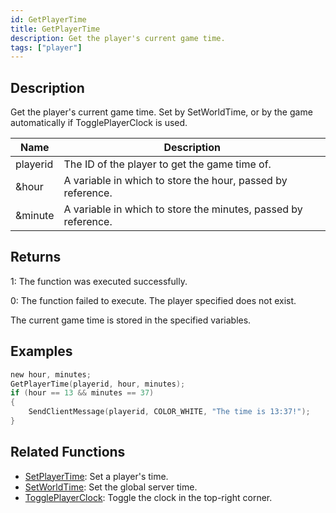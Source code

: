 ```yaml
---
id: GetPlayerTime
title: GetPlayerTime
description: Get the player's current game time.
tags: ["player"]
---
```


## Description

Get the player's current game time. Set by SetWorldTime, or by the game automatically if TogglePlayerClock is used.

| Name     | Description                                                    |
| -------- | -------------------------------------------------------------- |
| playerid | The ID of the player to get the game time of.                  |
| &hour    | A variable in which to store the hour, passed by reference.    |
| &minute  | A variable in which to store the minutes, passed by reference. |

## Returns

1: The function was executed successfully.

0: The function failed to execute. The player specified does not exist.

The current game time is stored in the specified variables.

## Examples

```c
new hour, minutes;
GetPlayerTime(playerid, hour, minutes);
if (hour == 13 && minutes == 37)
{
    SendClientMessage(playerid, COLOR_WHITE, "The time is 13:37!");
}
```

## Related Functions

- [SetPlayerTime](SetPlayerTime): Set a player's time.
- [SetWorldTime](SetWorldTime): Set the global server time.
- [TogglePlayerClock](TogglePlayerClock): Toggle the clock in the top-right corner.
